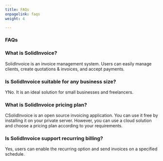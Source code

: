 ```yaml
---
title: FAQs
onpagelink: faqs
weight: 4

---
```


### FAQs

### What is SolidInvoice?
SolidInvoice is an invoice management system. Users can easily manage clients, create quotations & invoices, and accept payments.
### Is SolidInvoice suitable for any business size?
YNo. It is an ideal solution for small businesses and freelancers. 
### What is SolidInvoice pricing plan?
CSolidInvoice is an open source invoicing application. You can use it free by installing it on your private server. However, you can use a cloud solution and choose a pricing plan according to your requirements.
### Is SolidInvoice support recurring billing?
Yes, users can enable the recurring option and send invoices on a specified schedule.
